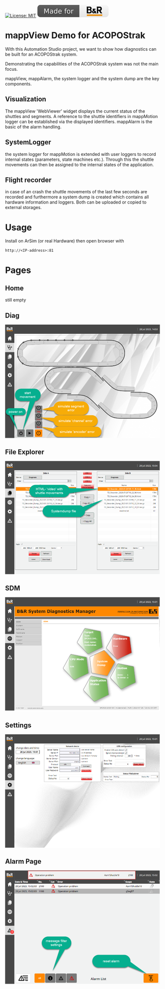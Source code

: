 [![License: MIT](https://img.shields.io/badge/License-MIT-yellow.svg)](https://opensource.org/licenses/MIT)
[![Made For B&R](https://github.com/hilch/BandR-badges/blob/main/Made-For-BrAutomation.svg)](https://www.br-automation.com)

# mappView Demo for ACOPOStrak

With this Automation Studio project, we want to show how diagnostics can be built for an ACOPOStrak system.

Demonstrating the capabilities of the ACOPOStrak system was not the main focus.

mappView, mappAlarm, the system logger and the system dump are the key components.


## Visualization
The mappView 'WebViewer' widget displays the current status of the shuttles and segments. 
A reference to the shuttle identifiers in mappMotion logger can be established via the displayed identifiers.
mappAlarm is the basic of the alarm handling.

## SystemLogger
the system logger for mappMotion is extended with user loggers to record internal states (parameters, state machines etc.).
Through this the shuttle movements can then be assigned to the internal states of the application.

## Flight recorder
in case of an crash the shuttle movements of the last few seconds are recorded and furthermore a system dump is created which contains all hardware information and loggers.
Both can be uploaded or copied to external storages.

# Usage

Install on ArSim (or real Hardware) then open browser with
```
http://<IP-address>:81
```

# Pages

## Home

still empty

## Diag

![page_diag](/doc/page_diagnosis.png)


## File Explorer

![page_file_explorer](/doc/page_file_explorer.png)


## SDM

![page_sdm](/doc/page_sdm.png)


## Settings

![page_settings](/doc/page_settings.png)


## Alarm Page

![page_alarm](/doc/page_alarm.png)
